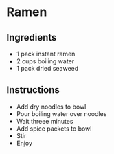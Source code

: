 # Ramen

## Ingredients

- 1 pack instant ramen
- 2 cups boiling water
- 1 pack dried seaweed

## Instructions

- Add dry noodles to bowl
- Pour boiling water over noodles
- Wait threee minutes
- Add spice packets to bowl
- Stir
- Enjoy
